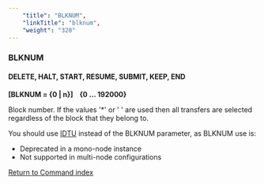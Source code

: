 ```yaml
---
    "title": "BLKNUM",
    "linkTitle": "blknum",
    "weight": "320"
---
```

<span id="blknum"></span>

### BLKNUM

#### DELETE, HALT, START, RESUME, SUBMIT, KEEP, END

**[BLKNUM = {<span class="underline">0</span> &#124; n}]    {0
... 192000}**

Block number. If the values '\*' or ' ' are used then all transfers are
selected regardless of the block that they belong to.

You should use [IDTU](../idtu) instead of the BLKNUM parameter, as BLKNUM use is:

- Deprecated in a mono-node instance
- Not supported in multi-node configurations

[Return to Command index](../../)
